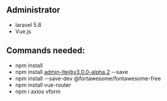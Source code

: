 ## Administrator

- laravel 5.8
- Vue.js

## Commands needed:

- npm install
- npm install admin-lte@v3.0.0-alpha.2 --save
- npm install --save-dev @fortawesome/fontawesome-free
- npm install vue-router
- npm i axios vform


